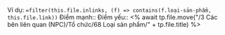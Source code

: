 
Ví dụ: `=filter(this.file.inlinks, (f) => contains(f.loại-sản-phẩm, this.file.link))`
Điểm mạnh:: 
Điểm yếu:: <% await tp.file.move("/3 Các bên liên quan (NPC)/Tổ chức/68 Loại sản phẩm/" + tp.file.title) %> 


